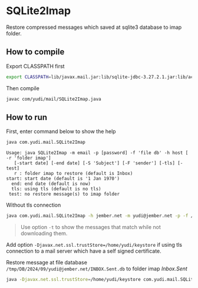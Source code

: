 # SQLite2Imap

Restore compressed messages which saved at sqlite3 database to imap folder.

## How to compile

Export CLASSPATH first

```bash
export CLASSPATH=lib/javax.mail.jar:lib/sqlite-jdbc-3.27.2.1.jar:lib/activation.jar:.
```

Then compile

```bash
javac com/yudi/mail/SQLite2Imap.java
```

## How to run

First, enter command below to show the help

```bash
java com.yudi.mail.SQLite2Imap
```

```
Usage: java SQLite2Imap -m email -p [password] -f 'file db' -h host [ -r 'folder imap']
   [-start date] [-end date] [-S 'Subject'] [-F 'sender'] [-tls] [-test]
   r : folder imap to restore (default is Inbox)
start: start date (default is '1 Jan 1970')
  end: end date (default is now)
  tls: using tls (default is no tls)
 test: no restore message(s) to imap folder
```

Without tls connection

```bash
java com.yudi.mail.SQLite2Imap -h jember.net -m yudi@jember.net -p -f /tmp/DB/2024/09/yudi@jember.net/INBOX.Sent.db -r Inbox.Sent -test
```

>Use option `-t` to show the messages that match while not downloading them.

Add option `-Djavax.net.ssl.trustStore=/home/yudi/keystore` if using tls connection to a mail server which have a self signed certificate.

Restore message at file database `/tmp/DB/2024/09/yudi@jember.net/INBOX.Sent.db` to folder imap _Inbox.Sent_

```bash
java -Djavax.net.ssl.trustStore=/home/yudi/keystore com.yudi.mail.SQLite2Imap -h jember.net -m yudi@jember.net -p -f /tmp/DB/2024/09/yudi@jember.net/INBOX.Sent.db -r Inbox.Sent -tls
```

